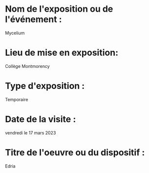 # Nom de l'exposition ou de l'événement :
Mycelium

# Lieu de mise en exposition:
Collège Montmorency

# Type d'exposition :
Temporaire

# Date de la visite :
vendredi le 17 mars 2023

# Titre de l'oeuvre ou du dispositif :
Edria

#
